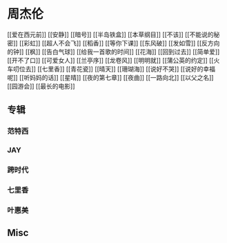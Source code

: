 # 周杰伦

[[爱在西元前]]
[[安静]]
[[暗号]]
[[半岛铁盒]]
[[本草纲目]]
[[不该]]
[[不能说的秘密]]
[[彩虹]]
[[超人不会飞]]
[[稻香]]
[[等你下课]]
[[东风破]]
[[发如雪]]
[[反方向的钟]]
[[枫]]
[[告白气球]]
[[给我一首歌的时间]]
[[花海]]
[[回到过去]]
[[简单爱]]
[[开不了口]]
[[可爱女人]]
[[兰亭序]]
[[龙卷风]]
[[明明就]]
[[蒲公英的约定]]
[[火车叨位去]]
[[七里香]]
[[青花瓷]]
[[晴天]]
[[珊瑚海]]
[[说好不哭]]
[[说好的幸福呢]]
[[听妈妈的话]]
[[星晴]]
[[夜的第七章]]
[[夜曲]]
[[一路向北]]
[[以父之名]]
[[园游会]]
[[最长的电影]]



## 专辑

### 范特西
### JAY
### 跨时代
### 七里香
### 叶惠美





## Misc

